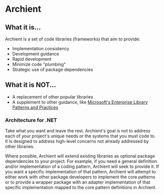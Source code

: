 # Archient

## What it is...

Archient is a set of code libraries (frameworks) that aim to provide:

  * Implementation consistency
  * Development guidance
  * Rapid development
  * Minimize code "plumbing"
  * Strategic use of package dependencies

## What it is NOT...

  * A replacement of other popular libraries
  * A supplement to other guidance, like [Microsoft's Enterprise Library Patterns and Practices](http://pnp.azurewebsites.net/en-us/)

### Architecture for .NET

Take what you want and leave the rest.  Archient's goal is not to address each of your project's unique needs or the systems that you must code to.  It is designed to address high-level concerns not already addressed by other libraries.

Where possible, Archient will extend existing libraries as optional package dependencies to your project.  For example, if you need a general definition and/or implementation of a coding pattern, Archient will seek to provide it.  If you want a specific implementation of that pattern, Archient will attempt to either work with other package developers to implement the core patterns or to provide a wrapper package with an adapter implementation of that specific implementation mapped to the core pattern definitions in Archient.